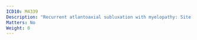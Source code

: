 ```yaml
---
ICD10: M4339
Description: "Recurrent atlantoaxial subluxation with myelopathy: Site unspecified"
Matters: No
Weight: 0
---
```


